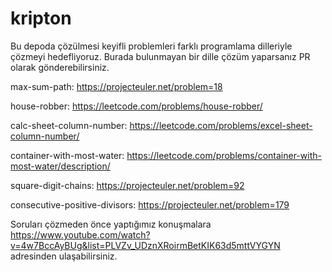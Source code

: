 # kripton

Bu depoda çözülmesi keyifli problemleri farklı programlama dilleriyle çözmeyi hedefliyoruz. Burada bulunmayan bir dille çözüm yaparsanız PR olarak gönderebilirsiniz.

max-sum-path: https://projecteuler.net/problem=18

house-robber: https://leetcode.com/problems/house-robber/

calc-sheet-column-number: https://leetcode.com/problems/excel-sheet-column-number/

container-with-most-water: https://leetcode.com/problems/container-with-most-water/description/

square-digit-chains: https://projecteuler.net/problem=92

consecutive-positive-divisors: https://projecteuler.net/problem=179


Soruları çözmeden önce yaptığımız konuşmalara https://www.youtube.com/watch?v=4w7BccAyBUg&list=PLVZv_UDznXRoirmBetKIK63d5mttVYGYN adresinden ulaşabilirsiniz.
